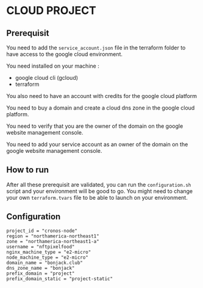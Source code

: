 # CLOUD PROJECT

## Prerequisit

You need to add the `service_account.json` file in the terraform folder to have access to the google cloud environment.

You need installed on your machine :

- google cloud cli (gcloud)
- terraform

You also need to have an account with credits for the google cloud platform

You need to buy a domain and create a cloud dns zone in the google cloud platform.

You need to verify that you are the owner of the domain on the google website management console.

You need to add your service account as an owner of the domain on the google website management console.

## How to run

After all these prerequisit are validated, you can run the `configuration.sh` script and your environment will be good to go. You might need to change your own `terraform.tvars` file to be able to launch on your environment.

## Configuration

```
project_id = "cronos-node"
region = "northamerica-northeast1"
zone = "northamerica-northeast1-a"
username = "nftpixelfood"
nginx_machine_type = "e2-micro"
node_machine_type = "e2-micro"
domain_name = "bonjack.club"
dns_zone_name = "bonjack"
prefix_domain = "project"
prefix_domain_static = "project-static"
```